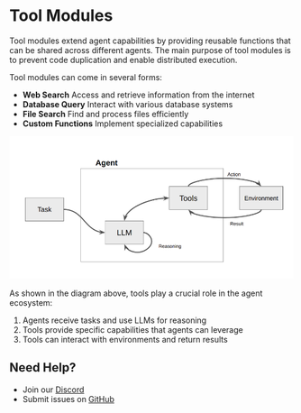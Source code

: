 # Tool Modules

Tool modules extend agent capabilities by providing reusable functions that can be shared across different agents. The main purpose of tool modules is to prevent code duplication and enable distributed execution.

Tool modules can come in several forms:

- **Web Search** 
  Access and retrieve information from the internet
- **Database Query** 
  Interact with various database systems
- **File Search**
  Find and process files efficiently
- **Custom Functions**
  Implement specialized capabilities

![Tool Integration](/img/tool-integration.png)

As shown in the diagram above, tools play a crucial role in the agent ecosystem:
1. Agents receive tasks and use LLMs for reasoning
2. Tools provide specific capabilities that agents can leverage
3. Tools can interact with environments and return results


## Need Help?
- Join our [Discord](https://naptha.ai/naptha-community)
- Submit issues on [GitHub](https://github.com/NapthaAI)